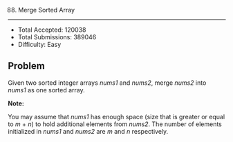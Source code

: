 88. Merge Sorted Array
---

- Total Accepted: 120038
- Total Submissions: 389046
- Difficulty: Easy


Problem
---
Given two sorted integer arrays _nums1_ and _nums2_, merge _nums2_ into _nums1_ as one sorted array.

**Note:**

You may assume that _nums1_ has enough space (size that is greater or equal to _m_ + _n_) to hold additional elements from _nums2_. The number of elements initialized in _nums1_ and _nums2_ are _m_ and _n_ respectively.

